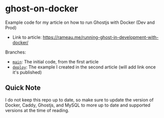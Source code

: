 # ghost-on-docker
Example code for my article on how to run Ghostjs with Docker (Dev and Prod)

- Link to article: https://rameau.me/running-ghost-in-development-with-docker/

Branches:
- [`main`][1]: The initial code, from the first article
- [`deploy`][2]: The example I created in the second article (will add link once it's published)
## Quick Note

I do not keep this repo up to date, so make sure to update the version of Docker, Caddy, Ghostjs, and MySQL to more up to date and supported versions at the time of reading.

[1]: https://github.com/R4meau/ghost-on-docker
[2]: https://github.com/R4meau/ghost-on-docker/tree/deploy
